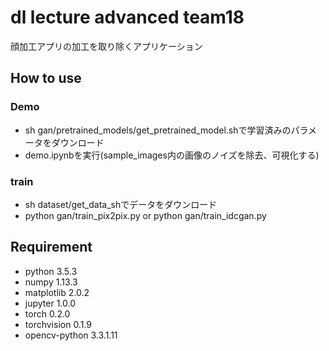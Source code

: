 # dl lecture advanced team18
顔加工アプリの加工を取り除くアプリケーション

## How to use
### Demo
- sh gan/pretrained_models/get_pretrained_model.shで学習済みのパラメータをダウンロード
- demo.ipynbを実行(sample_images内の画像のノイズを除去、可視化する)

### train
- sh dataset/get_data_shでデータをダウンロード
- python gan/train_pix2pix.py or python gan/train_idcgan.py

## Requirement
- python 3.5.3
- numpy 1.13.3
- matplotlib 2.0.2
- jupyter 1.0.0
- torch 0.2.0
- torchvision 0.1.9
- opencv-python 3.3.1.11
